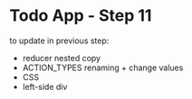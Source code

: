 # Todo App - Step 11

to update in previous step:

- reducer nested copy
- ACTION_TYPES renaming + change values
- CSS
- left-side div
